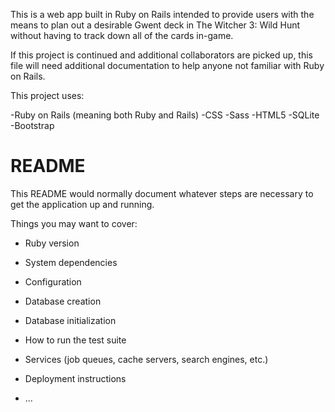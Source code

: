 This is a web app built in Ruby on Rails intended to provide users with the means to plan out a desirable Gwent deck in The Witcher 3: Wild Hunt without having to track down all of the cards in-game.

If this project is continued and additional collaborators are picked up, this file will need additional documentation to help anyone not familiar with Ruby on Rails.

This project uses:

-Ruby on Rails (meaning both Ruby and Rails)
-CSS
-Sass
-HTML5
-SQLite
-Bootstrap

# README

This README would normally document whatever steps are necessary to get the
application up and running.

Things you may want to cover:

* Ruby version

* System dependencies

* Configuration

* Database creation

* Database initialization

* How to run the test suite

* Services (job queues, cache servers, search engines, etc.)

* Deployment instructions

* ...
